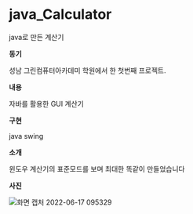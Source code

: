 # java_Calculator
java로 만든 계산기

**동기**

성남 그린컴퓨터아카데미 학원에서 한 첫번째 프로젝트.


**내용**

자바를 활용한 GUI 계산기


**구현**

java swing 


**소개**

윈도우 계산기의 표준모드를 보며 최대한 똑같이 만들었습니다

**사진**

![화면 캡처 2022-06-17 095329](https://user-images.githubusercontent.com/59419591/174201143-ff484cad-8181-4317-acad-3215559eed21.png)

